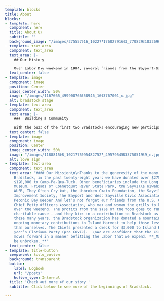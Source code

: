 ```yaml
---
template: blocks
title: About
blocks:
- template: hero
  component: hero
  title: About Us
  subtitle: ''
  background_image: "/images/275557916_10227717602791643_7708293183269079265_n.jpg"
- template: text-area
  component: text_area
  text_area: |-
    ## Our History

    Over Labor Day weekend in 1994, several friends from the Bayport-Sayville area organized a day of music, food and fun. Held in the backyard of Bayport resident Brad Ringhouse, the event, which proved to be a rousing success, was aptly dubbed “Bradstock.” With enthusiasm sky high, the all-volunteer organizers planned Bradstock II for the following Labor Day. However, two extra ingredients were to be added to the original, successful formula - a focus on our environment, and a determination to raise funds to donate to area organizations. The good time had by all was to be complemented with a good cause supported by all. Which is exactly what has happened.
  text_center: false
- template: image
  component: image
  position: Center
  image_center_width: 50%
  image: "/images/1167665_499908766758946_1603767001_o.jpg"
  alt: bradstock stage
- template: text-area
  component: text_area
  text_area: |-
    ###  Building a Community

    With the buzz of the first two Bradstocks encouraging new participants to join the cause, and with the success of the festivals far surpassing what the organizers could have ever imagined, Bradstocks III and IV were held on the grounds of Meadowcroft in Bayport. Artists came to display their work, various not-for-profit environmental organizations set up informative, educational booths, and new musicians eagerly joined Bradstock‘s solid line-up of performers. Best of all, the events generated profits, as well as canned foodstuffs, which was donated and distributed to local good causes.
  text_center: false
- template: image
  component: image
  position: Center
  image_center_width: 50%
  image: "/images/118881508_10217750954827527_4957954583375051959_n.jpg"
  alt: love sign
- template: text-area
  component: text_area
  text_area: "#### Our Mission\n\nThanks to the generosity of the many friends of
    Bradstock, in the past twenty-eight years we have donated over $275,000 including
    $120,000 to Camp-Pa-Qua-Tuck. Other beneficiaries include the Long Island Maritime
    Museum, Friends of Connetquot River State Park, the Sayville Kiwanis Club, G.R.O.W.,
    WUSB, They Often Cry Out, the Unbroken Chain Foundation, the Sayville Village
    Improvement Society, the Bayport and West Sayville Civic Associations and the
    Peconic Bay Keeper And let’s not forget our friends from the U.S. Coast Guard
    Chief Petty Officers Association, who man and woman the grills to keep us in grub
    over the weekend. The profits from the sale of the food goes to fund their own
    charitable cause – and they kick in a contribution to Bradstock as well. And over
    these many years, the Bradstock organization has donated a mountain of food and
    ongoing monetary contributions to Island Harvest to help those less fortunate
    than ourselves. The Chiefs presented a check for $3,000 to Island Harvest at our
    year’s Platinum Party (pre-COVID).  \nWe are confident that the Circle of Chiefs
    moves forward in a manner befitting the labor that we expend. **_May the circle
    be unbroken._**"
  text_center: false
- template: title-button
  component: title_button
  background: transparent
  button:
    label: Logbook
    url: "/posts"
    button_type: Internal
  title: 'Check out more of our story '
  subtitle: Click below to see more of the beginnings of Bradstock.

---
```

